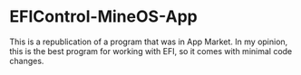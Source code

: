 # EFIControl-MineOS-App
This is a republication of a program that was in App Market. In my opinion, this is the best program for working with EFI, so it comes with minimal code changes.
